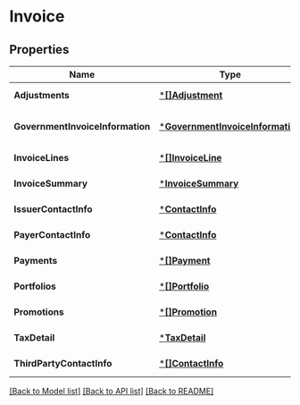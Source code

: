 # Invoice

## Properties
Name | Type | Description | Notes
------------ | ------------- | ------------- | -------------
**Adjustments** | [***[]Adjustment**](array.md) |  | [default to null]
**GovernmentInvoiceInformation** | [***GovernmentInvoiceInformation**](governmentInvoiceInformation.md) |  | [optional] [default to null]
**InvoiceLines** | [***[]InvoiceLine**](array.md) |  | [default to null]
**InvoiceSummary** | [***InvoiceSummary**](invoiceSummary.md) |  | [default to null]
**IssuerContactInfo** | [***ContactInfo**](contactInfo.md) |  | [default to null]
**PayerContactInfo** | [***ContactInfo**](contactInfo.md) |  | [default to null]
**Payments** | [***[]Payment**](array.md) |  | [default to null]
**Portfolios** | [***[]Portfolio**](array.md) |  | [default to null]
**Promotions** | [***[]Promotion**](array.md) |  | [default to null]
**TaxDetail** | [***TaxDetail**](taxDetail.md) |  | [default to null]
**ThirdPartyContactInfo** | [***[]ContactInfo**](array.md) |  | [default to null]

[[Back to Model list]](../README.md#documentation-for-models) [[Back to API list]](../README.md#documentation-for-api-endpoints) [[Back to README]](../README.md)


